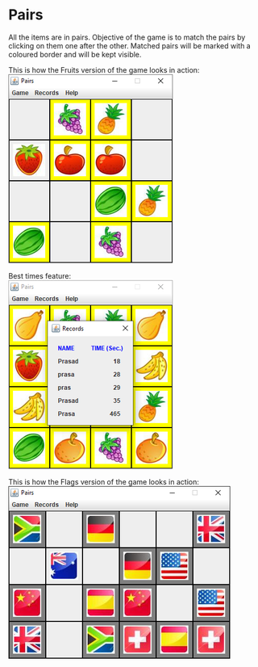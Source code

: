 # Pairs
All the items are in pairs. Objective of the game is to match the pairs by clicking on them one after the other. Matched pairs will be marked with a coloured border and will be kept visible.

This is how the Fruits version of the game looks in action:  
![Game play - Fruits version](readme_image_game_fruits.png)

Best times feature:  
![Best times](readme_image_best_times.png)

This is how the Flags version of the game looks in action:  
![Game play - Flags version](readme_image_game_flags.png)

